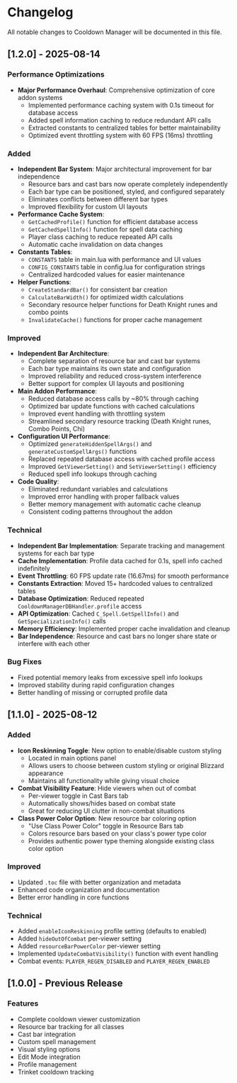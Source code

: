 # Changelog

All notable changes to Cooldown Manager will be documented in this file.

## [1.2.0] - 2025-08-14

### Performance Optimizations
- **Major Performance Overhaul**: Comprehensive optimization of core addon systems
  - Implemented performance caching system with 0.1s timeout for database access
  - Added spell information caching to reduce redundant API calls
  - Extracted constants to centralized tables for better maintainability
  - Optimized event throttling system with 60 FPS (16ms) throttling

### Added
- **Independent Bar System**: Major architectural improvement for bar independence
  - Resource bars and cast bars now operate completely independently
  - Each bar type can be positioned, styled, and configured separately
  - Eliminates conflicts between different bar types
  - Improved flexibility for custom UI layouts
- **Performance Cache System**: 
  - `GetCachedProfile()` function for efficient database access
  - `GetCachedSpellInfo()` function for spell data caching
  - Player class caching to reduce repeated API calls
  - Automatic cache invalidation on data changes
- **Constants Tables**: 
  - `CONSTANTS` table in main.lua with performance and UI values
  - `CONFIG_CONSTANTS` table in config.lua for configuration strings
  - Centralized hardcoded values for easier maintenance
- **Helper Functions**:
  - `CreateStandardBar()` for consistent bar creation
  - `CalculateBarWidth()` for optimized width calculations
  - Secondary resource helper functions for Death Knight runes and combo points
  - `InvalidateCache()` functions for proper cache management

### Improved
- **Independent Bar Architecture**:
  - Complete separation of resource bar and cast bar systems
  - Each bar type maintains its own state and configuration
  - Improved reliability and reduced cross-system interference
  - Better support for complex UI layouts and positioning
- **Main Addon Performance**:
  - Reduced database access calls by ~80% through caching
  - Optimized bar update functions with cached calculations
  - Improved event handling with throttling system
  - Streamlined secondary resource tracking (Death Knight runes, Combo Points, Chi)
- **Configuration UI Performance**:
  - Optimized `generateHiddenSpellArgs()` and `generateCustomSpellArgs()` functions
  - Replaced repeated database access with cached profile access
  - Improved `GetViewerSetting()` and `SetViewerSetting()` efficiency
  - Reduced spell info lookups through caching
- **Code Quality**:
  - Eliminated redundant variables and calculations
  - Improved error handling with proper fallback values
  - Better memory management with automatic cache cleanup
  - Consistent coding patterns throughout the addon

### Technical
- **Independent Bar Implementation**: Separate tracking and management systems for each bar type
- **Cache Implementation**: Profile data cached for 0.1s, spell info cached indefinitely
- **Event Throttling**: 60 FPS update rate (16.67ms) for smooth performance
- **Constants Extraction**: Moved 15+ hardcoded values to centralized tables
- **Database Optimization**: Reduced repeated `CooldownManagerDBHandler.profile` access
- **API Optimization**: Cached `C_Spell.GetSpellInfo()` and `GetSpecializationInfo()` calls
- **Memory Efficiency**: Implemented proper cache invalidation and cleanup
- **Bar Independence**: Resource and cast bars no longer share state or interfere with each other

### Bug Fixes
- Fixed potential memory leaks from excessive spell info lookups
- Improved stability during rapid configuration changes
- Better handling of missing or corrupted profile data

## [1.1.0] - 2025-08-12

### Added
- **Icon Reskinning Toggle**: New option to enable/disable custom styling
  - Located in main options panel
  - Allows users to choose between custom styling or original Blizzard appearance
  - Maintains all functionality while giving visual choice
- **Combat Visibility Feature**: Hide viewers when out of combat
  - Per-viewer toggle in Cast Bars tab
  - Automatically shows/hides based on combat state
  - Great for reducing UI clutter in non-combat situations
- **Class Power Color Option**: New resource bar coloring option
  - "Use Class Power Color" toggle in Resource Bars tab
  - Colors resource bars based on your class's power type color
  - Provides authentic power type theming alongside existing class color option

### Improved
- Updated `.toc` file with better organization and metadata
- Enhanced code organization and documentation
- Better error handling in core functions

### Technical
- Added `enableIconReskinning` profile setting (defaults to enabled)
- Added `hideOutOfCombat` per-viewer setting
- Added `resourceBarPowerColor` per-viewer setting
- Implemented `UpdateCombatVisibility()` function with event handling
- Combat events: `PLAYER_REGEN_DISABLED` and `PLAYER_REGEN_ENABLED`

## [1.0.0] - Previous Release

### Features
- Complete cooldown viewer customization
- Resource bar tracking for all classes
- Cast bar integration
- Custom spell management
- Visual styling options
- Edit Mode integration
- Profile management
- Trinket cooldown tracking
